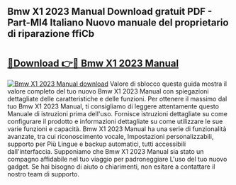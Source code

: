 ## Bmw X1 2023 Manual Download gratuit PDF - Part-Ml4 Italiano Nuovo manuale del proprietario di riparazione ffiCb

# <h2><a href="http://dfcizx.blite.top/?on=Bmw+X1+2023+Manual">🔗Download 👉🔴 Bmw X1 2023 Manual</a></h2>

[![Bmw X1 2023 Manual download](https://i.imgur.com/lujVjoI.png)](http://dfcizx.blite.top/?on=Bmw+X1+2023+Manual)
Valore di sblocco questa guida mostra il valore completo del tuo nuovo Bmw X1 2023 Manual con spiegazioni dettagliate delle caratteristiche e delle funzioni. Per ottenere il massimo dal tuo Bmw X1 2023 Manual, ti consigliamo di leggere attentamente questo Manuale di istruzioni prima dell'uso. Fornisce istruzioni dettagliate su come configurare il prodotto e informazioni dettagliate su come utilizzare le sue varie funzioni e capacità. Bmw X1 2023 Manual ha una serie di funzionalità avanzate, tra cui riconoscimento vocale, Impostazioni personalizzabili, supporto per Più Lingue e backup automatici, tutti accessibili dall'interfaccia. Supponiamo che Bmw X1 2023 Manual sia stato un compagno affidabile nel tuo viaggio per padroneggiare L'uso del tuo nuovo gadget. Se hai bisogno di aiuto o chiarimenti, non esitare a contattare il nostro team di supporto.
